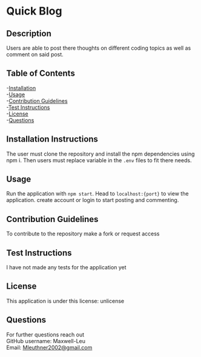 # Quick Blog

## Description

Users are able to post there thoughts on different coding topics as well as comment on said post.

## Table of Contents

-[Installation](#installation)\
-[Usage](#usage)\
-[Contribution Guidelines](#contribution_guidelines)\
-[Test Instructions](#test_instructions)\
-[License](#license)\
-[Questions](#Questions)
## Installation Instructions

The user must clone the repository and install the npm dependencies using npm i. Then users must replace variable in the `.env` files to fit there needs. 

## Usage

Run the application with `npm start`. Head to `localhost:{port}` to view the application. create account or login to start posting and commenting.

## Contribution Guidelines

To contribute to the repository make a fork or request access

## Test Instructions

I have not made any tests for the application yet

## License

This application is under this license: unlicense


## Questions

For further questions reach out \
GitHub username: Maxwell-Leu \
Email: Mleuthner2002@gmail.com